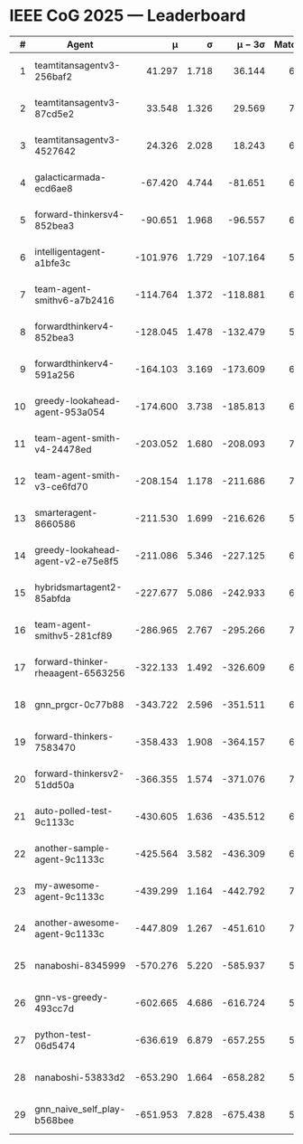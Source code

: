 # IEEE CoG 2025 — Leaderboard

| # | Agent | μ | σ | μ − 3σ | Matches | Updated |
|---:|---|---:|---:|---:|---:|---|
| 1 | teamtitansagentv3-256baf2 | 41.297 | 1.718 | 36.144 | 6866 | 2025-08-19 16:33 |
| 2 | teamtitansagentv3-87cd5e2 | 33.548 | 1.326 | 29.569 | 7012 | 2025-08-19 16:33 |
| 3 | teamtitansagentv3-4527642 | 24.326 | 2.028 | 18.243 | 6574 | 2025-08-19 16:33 |
| 4 | galacticarmada-ecd6ae8 | -67.420 | 4.744 | -81.651 | 6860 | 2025-08-19 16:33 |
| 5 | forward-thinkersv4-852bea3 | -90.651 | 1.968 | -96.557 | 6016 | 2025-08-19 16:33 |
| 6 | intelligentagent-a1bfe3c | -101.976 | 1.729 | -107.164 | 5613 | 2025-08-19 16:33 |
| 7 | team-agent-smithv6-a7b2416 | -114.764 | 1.372 | -118.881 | 6600 | 2025-08-19 16:33 |
| 8 | forwardthinkerv4-852bea3 | -128.045 | 1.478 | -132.479 | 5324 | 2025-08-19 16:33 |
| 9 | forwardthinkerv4-591a256 | -164.103 | 3.169 | -173.609 | 6084 | 2025-08-19 16:33 |
| 10 | greedy-lookahead-agent-953a054 | -174.600 | 3.738 | -185.813 | 6614 | 2025-08-19 16:33 |
| 11 | team-agent-smith-v4-24478ed | -203.052 | 1.680 | -208.093 | 7042 | 2025-08-19 16:33 |
| 12 | team-agent-smith-v3-ce6fd70 | -208.154 | 1.178 | -211.686 | 7342 | 2025-08-19 16:33 |
| 13 | smarteragent-8660586 | -211.530 | 1.699 | -216.626 | 5747 | 2025-08-19 16:33 |
| 14 | greedy-lookahead-agent-v2-e75e8f5 | -211.086 | 5.346 | -227.125 | 6834 | 2025-08-19 16:33 |
| 15 | hybridsmartagent2-85abfda | -227.677 | 5.086 | -242.933 | 6320 | 2025-08-19 16:33 |
| 16 | team-agent-smithv5-281cf89 | -286.965 | 2.767 | -295.266 | 7120 | 2025-08-19 16:33 |
| 17 | forward-thinker-rheaagent-6563256 | -322.133 | 1.492 | -326.609 | 6362 | 2025-08-19 16:33 |
| 18 | gnn_prgcr-0c77b88 | -343.722 | 2.596 | -351.511 | 6390 | 2025-08-19 16:33 |
| 19 | forward-thinkers-7583470 | -358.433 | 1.908 | -364.157 | 6180 | 2025-08-19 16:33 |
| 20 | forward-thinkersv2-51dd50a | -366.355 | 1.574 | -371.076 | 7002 | 2025-08-19 16:33 |
| 21 | auto-polled-test-9c1133c | -430.605 | 1.636 | -435.512 | 6320 | 2025-08-19 16:33 |
| 22 | another-sample-agent-9c1133c | -425.564 | 3.582 | -436.309 | 6560 | 2025-08-19 16:33 |
| 23 | my-awesome-agent-9c1133c | -439.299 | 1.164 | -442.792 | 7180 | 2025-08-19 16:33 |
| 24 | another-awesome-agent-9c1133c | -447.809 | 1.267 | -451.610 | 7340 | 2025-08-19 16:33 |
| 25 | nanaboshi-8345999 | -570.276 | 5.220 | -585.937 | 5920 | 2025-08-19 16:33 |
| 26 | gnn-vs-greedy-493cc7d | -602.665 | 4.686 | -616.724 | 5580 | 2025-08-19 16:33 |
| 27 | python-test-06d5474 | -636.619 | 6.879 | -657.255 | 5290 | 2025-08-19 16:33 |
| 28 | nanaboshi-53833d2 | -653.290 | 1.664 | -658.282 | 5040 | 2025-08-19 16:33 |
| 29 | gnn_naive_self_play-b568bee | -651.953 | 7.828 | -675.438 | 5560 | 2025-08-19 16:33 |
